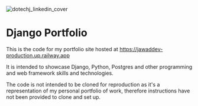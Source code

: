![dotechj_linkedin_cover](https://github.com/Estphu/JawadDev/assets7762579127426a19-4c3c-45d8-a00a-242a59b7cde3)

# Django Portfolio

This is the code for my portfolio site hosted at https://jawaddev-production.up.railway.app

It is intended to showcase Django, Python, Postgres and other programming and web framework skills and technologies.

The code is not intended to be cloned for reproduction as it's a representation of my personal portfolio of work, therefore instructions have not been provided to clone and set up.